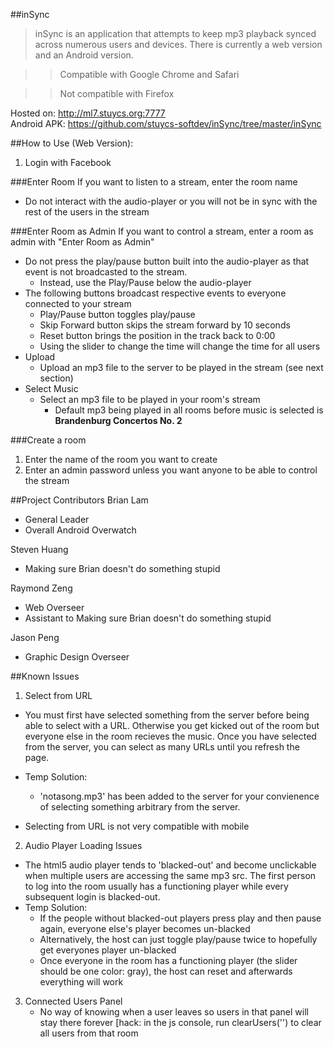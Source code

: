 ##inSync

>inSync is an application that attempts to keep mp3 playback synced across numerous users and devices. There is currently a web version and an Android version.

>>Compatible with Google Chrome and Safari

>>Not compatible with Firefox

Hosted on: http://ml7.stuycs.org:7777 <br>
Android APK: https://github.com/stuycs-softdev/inSync/tree/master/inSync

##How to Use (Web Version):
1. Login with Facebook

###Enter Room
If you want to listen to a stream, enter the room name
  * Do not interact with the audio-player or you will not be in sync with the rest of the users in the stream
  
###Enter Room as Admin
If you want to control a stream, enter a room as admin with "Enter Room as Admin"
  * Do not press the play/pause button built into the audio-player as that event is not broadcasted to the stream.
      * Instead, use the Play/Pause below the audio-player
  * The following buttons broadcast respective events to everyone connected to your stream
      * Play/Pause button toggles play/pause 
      * Skip Forward button skips the stream forward by 10 seconds 
      * Reset button brings the position in the track back to 0:00
      * Using the slider to change the time will change the time for all users
  * Upload
      * Upload an mp3 file to the server to be played in the stream (see next section)
  * Select Music
      * Select an mp3 file to be played in your room's stream 
        * Default mp3 being played in all rooms before music is selected is **Brandenburg Concertos No. 2**
      
###Create a room
1. Enter the name of the room you want to create
2. Enter an admin password unless you want anyone to be able to control the stream
 
  
##Project Contributors
Brian Lam
+ General Leader
+ Overall Android Overwatch

Steven Huang
+ Making sure Brian doesn't do something stupid

Raymond Zeng
+ Web Overseer
+ Assistant to Making sure Brian doesn't do something stupid

Jason Peng
+ Graphic Design Overseer

##Known Issues
1. Select from URL
  + You must first have selected something from the server before being able to select with a URL. 
  Otherwise you get kicked out of the room but everyone else in the room recieves the music. 
  Once you have selected from the server, you can select as many URLs until you refresh the page. 
  + Temp Solution:
     + 'notasong.mp3' has been added to the server for your convienence of selecting something arbitrary from the server.
  
  + Selecting from URL is not very compatible with mobile
  
2. Audio Player Loading Issues
  + The html5 audio player tends to 'blacked-out' and become unclickable when multiple users are accessing the same mp3 src.
    The first person to log into the room usually has a functioning player while every subsequent login is blacked-out.
  + Temp Solution:
     + If the people without blacked-out players press play and then pause again, everyone else's player becomes un-blacked
     + Alternatively, the host can just toggle play/pause twice to hopefully get everyones player un-blacked
     + Once everyone in the room has a functioning player (the slider should be one color: gray), the host can reset and afterwards everything will work

3. Connected Users Panel
   + No way of knowing when a user leaves so users in that panel will stay there forever [hack: in the js console, run clearUsers('<room name>') to clear all users from that room
